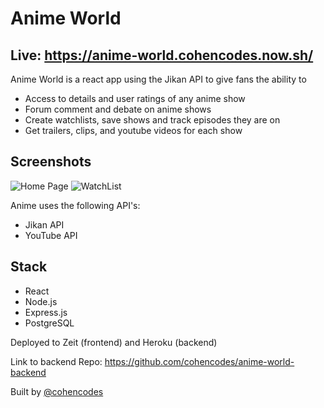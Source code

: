 # Anime World

## Live: https://anime-world.cohencodes.now.sh/

Anime World is a react app using the Jikan API to give fans the ability to

- Access to details and user ratings of any anime show
- Forum comment and debate on anime shows
- Create watchlists, save shows and track episodes they are on
- Get trailers, clips, and youtube videos for each show

## Screenshots

![Home Page](https://imgur.com/ZxHjfbq.png) ![WatchList](https://imgur.com/ad4VNA0.png)

Anime uses the following API's:

- Jikan API
- YouTube API

## Stack

- React
- Node.js
- Express.js
- PostgreSQL

Deployed to Zeit (frontend) and Heroku (backend)

Link to backend Repo: https://github.com/cohencodes/anime-world-backend

Built by [@cohencodes](https://github.com/cohencodes)
